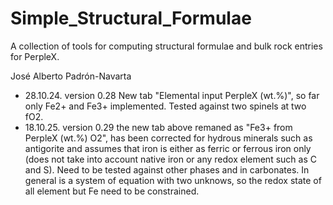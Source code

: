 # Simple_Structural_Formulae
 A collection of tools for computing structural formulae and bulk rock entries for PerpleX.

José Alberto Padrón-Navarta	

* 28.10.24. version 0.28 New tab "Elemental input PerpleX  (wt.%)", so far only Fe2+ and Fe3+ implemented. Tested against two  spinels at two fO2.
* 18.10.25. version 0.29 the new tab above remaned as "Fe3+  from PerpleX (wt.%) O2", has been corrected for hydrous minerals such as  antigorite and assumes that iron is either as ferric or ferrous iron only  (does not take into account native iron or any redox element such as C and  S). Need to be tested against other phases and in carbonates. In general is a  system of equation with two unknows, so the redox state of all element but Fe  need to be constrained.
